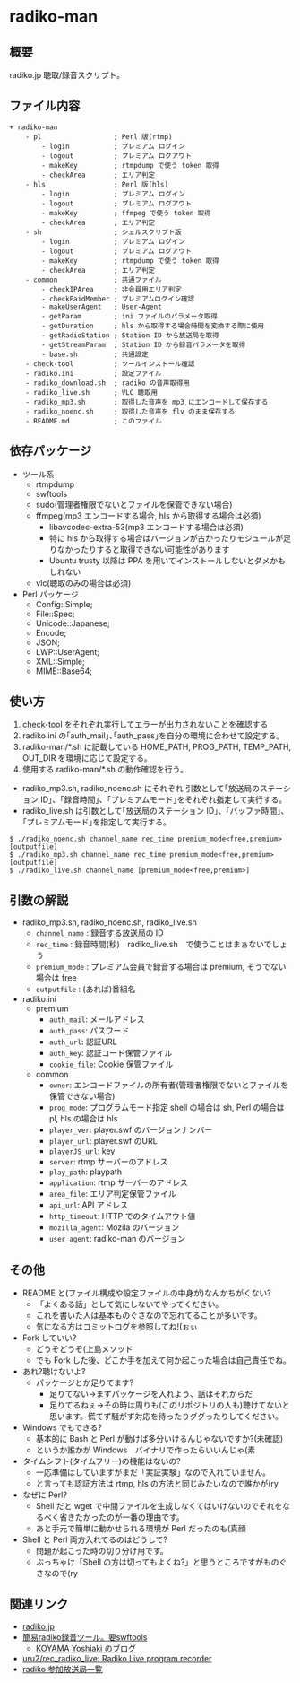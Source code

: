 # radiko-man
## 概要
radiko.jp 聴取/録音スクリプト。

## ファイル内容
    + radiko-man
        - pl                  ; Perl 版(rtmp)
            - login           ; プレミアム ログイン
            - logout          ; プレミアム ログアウト
            - makeKey         ; rtmpdump で使う token 取得
            - checkArea       ; エリア判定
        - hls                 ; Perl 版(hls)
            - login           ; プレミアム ログイン
            - logout          ; プレミアム ログアウト
            - makeKey         ; ffmpeg で使う token 取得
            - checkArea       ; エリア判定
        - sh                  ; シェルスクリプト版
            - login           ; プレミアム ログイン
            - logout          ; プレミアム ログアウト
            - makeKey         ; rtmpdump で使う token 取得
            - checkArea       ; エリア判定
        - common              ; 共通ファイル
            - checkIPArea     ; 非会員用エリア判定
            - checkPaidMember ; プレミアムログイン確認
            - makeUserAgent   ; User-Agent
            - getParam        ; ini ファイルのパラメータ取得
            - getDuration     ; hls から取得する場合時間を変換する際に使用
            - getRadioStation ; Station ID から放送局を取得
            - getStreamParam  ; Station ID から録音パラメータを取得
            - base.sh         ; 共通設定
        - check-tool          ; ツールインストール確認
        - radiko.ini          ; 設定ファイル
        - radiko_download.sh  ; radiko の音声取得用
        - radiko_live.sh      ; VLC 聴取用
        - radiko_mp3.sh       ; 取得した音声を mp3 にエンコードして保存する
        - radiko_noenc.sh     ; 取得した音声を flv のまま保存する
        - README.md           ; このファイル

## 依存パッケージ
* ツール系
   * rtmpdump
   * swftools
   * sudo(管理者権限でないとファイルを保管できない場合)
   * ffmpeg(mp3 エンコードする場合, hls から取得する場合は必須)
      * libavcodec-extra-53(mp3 エンコードする場合は必須)
      * 特に hls から取得する場合はバージョンが古かったりモジュールが足りなかったりすると取得できない可能性があります
      * Ubuntu trusty 以降は PPA を用いてインストールしないとダメかもしれない
   * vlc(聴取のみの場合は必須)
* Perl パッケージ
   * Config::Simple;
   * File::Spec;
   * Unicode::Japanese;
   * Encode;
   * JSON;
   * LWP::UserAgent;
   * XML::Simple;
   * MIME::Base64;

## 使い方
1. check-tool をそれぞれ実行してエラーが出力されないことを確認する
1. radiko.ini の｢auth_mail｣､｢auth_pass｣を自分の環境に合わせて設定する｡
1. radiko-man/*.sh に記載している HOME_PATH, PROG_PATH, TEMP_PATH, OUT_DIR を環境に応じて設定する｡
1. 使用する radiko-man/*.sh の動作確認を行う｡
  * radiko_mp3.sh, radiko_noenc.sh にそれぞれ 引数として｢放送局のステーション ID｣、｢録音時間｣、｢プレミアムモード｣をそれぞれ指定して実行する｡
  * radiko_live.sh は引数として｢放送局のステーション ID｣、｢バッファ時間｣、｢プレミアムモード｣を指定して実行する｡
```
$ ./radiko_noenc.sh channel_name rec_time premium_mode<free,premium> [outputfile]
$ ./radiko_mp3.sh channel_name rec_time premium_mode<free,premium> [outputfile]
$ ./radiko_live.sh channel_name [premium_mode<free,premium>]
```

## 引数の解説
+ radiko_mp3.sh, radiko_noenc.sh, radiko_live.sh
   + `channel_name` : 録音する放送局の ID
   + `rec_time` : 録音時間(秒)　radiko_live.sh　で使うことはまぁないでしょう
   + `premium_mode` : プレミアム会員で録音する場合は premium, そうでない場合は free
   + `outputfile` : (あれば)番組名
+ radiko.ini
   + premium
       + `auth_mail`: メールアドレス
       + `auth_pass`: パスワード
       + `auth_url`:  認証URL
       + `auth_key`:  認証コード保管ファイル
       + `cookie_file`: Cookie 保管ファイル
   + common
       + `owner`: エンコードファイルの所有者(管理者権限でないとファイルを保管できない場合)
       + `prog_mode`: プログラムモード指定 shell の場合は sh, Perl の場合は pl, hls の場合は hls
       + `player_ver`: player.swf のバージョンナンバー
       + `player_url`: player.swf のURL
       + `playerJS_url`: key
       + `server`: rtmp サーバーのアドレス
       + `play_path`: playpath
       + `application`: rtmp サーバーのアドレス
       + `area_file`: エリア判定保管ファイル
       + `api_url`: API アドレス
       + `http_timeout`: HTTP でのタイムアウト値
       + `mozilla_agent`: Mozila のバージョン
       + `user_agent`: radiko-man のバージョン

## その他
* README と(ファイル構成や設定ファイルの中身が)なんかちがくない?
   * 「よくある話」として気にしないでやってください。
   * これを書いた人は基本ものぐさなので忘れてることが多いです。
   * 気になる方はコミットログを参照してね!(ぉぃ
* Fork していい?
   * どうぞどうぞ(上島メソッド 
   * でも Fork した後、どこか手を加えて何か起こった場合は自己責任でね。
* あれ?聴けないよ?
   * パッケージとか足りてます?
      * 足りてない→まずパッケージを入れよう、話はそれからだ
      * 足りてるねぇ→その時は周りも(このリポジトリの人も)聴けてないと思います。慌てず騒がず対応を待ったりググったりしてください。
* Windows でもできる?
   * 基本的に Bash と Perl が動けば多分いけるんじゃないですか?(未確認)
   * というか誰かが Windows　バイナリで作ったらいいんじゃ(素
* タイムシフト(タイムフリー)の機能はないの?
   * 一応準備はしていますがまだ「実証実験」なので入れていません。
   * と言っても認証方法は rtmp, hls の方法と同じみたいなので誰かが(ry
* なぜに Perl?
   * Shell だと wget で中間ファイルを生成しなくてはいけないのでそれをなるべく省きたかったのが一番の理由です。
   * あと手元で簡単に動かせられる環境が Perl だったのも(真顔
* Shell と Perl 両方入れてるのはどうして?
   * 問題が起こった時の切り分け用です。
   * ぶっちゃけ「Shell の方は切ってもよくね?」と思うところですがものぐさなので(ry

## 関連リンク
+ [radiko.jp](http://www.radiko.jp)
+ [簡易radiko録音ツール。要swftools](https://gist.github.com/saiten/875864)
    + [KOYAMA Yoshiaki のブログ](http://kyoshiaki.hatenablog.com/entry/2014/05/04/184748 "簡易 radiko.jp プレミアム対応 Radiko 録音スクリプト rec_radiko2.sh 公開。")
+ [uru2/rec_radiko_live: Radiko Live program recorder](https://github.com/uru2/rec_radiko_live)
+ [radiko 参加放送局一覧](http://www.dcc-jpl.com/foltia/wiki/radikomemo "radikomemo - foltia - Trac")

